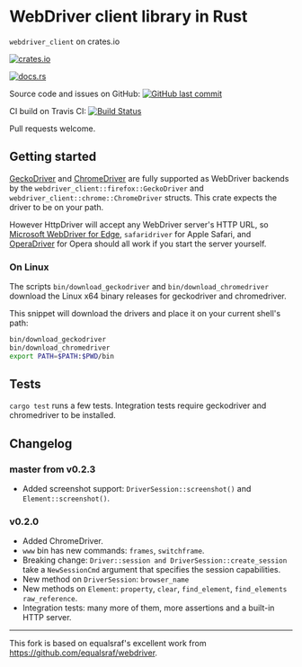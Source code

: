 # WebDriver client library in Rust

`webdriver_client` on crates.io

[![crates.io](https://img.shields.io/crates/v/webdriver_client.svg)](https://crates.io/crates/webdriver_client)

[![docs.rs](https://docs.rs/webdriver_client/badge.svg)](https://docs.rs/webdriver_client)

Source code and issues on GitHub:
[![GitHub last commit](https://img.shields.io/github/last-commit/fluffysquirrels/webdriver_client_rust.svg)][github]

   [github]: https://github.com/fluffysquirrels/webdriver_client_rust

CI build on Travis CI: [![Build Status](https://travis-ci.org/fluffysquirrels/webdriver_client_rust.svg)](https://travis-ci.org/fluffysquirrels/webdriver_client_rust)

Pull requests welcome.

## Getting started

[GeckoDriver] and [ChromeDriver] are fully supported as WebDriver backends by the `webdriver_client::firefox::GeckoDriver` and `webdriver_client::chrome::ChromeDriver` structs. This crate expects the driver to be on your path.

However HttpDriver will accept any WebDriver server's HTTP URL, so
[Microsoft WebDriver for Edge][ms-wd], `safaridriver` for Apple
Safari, and [OperaDriver] for Opera should all work if you start the
server yourself.

[GeckoDriver]: https://github.com/mozilla/geckodriver
[ChromeDriver]: https://sites.google.com/a/chromium.org/chromedriver/getting-started
[ms-wd]: https://docs.microsoft.com/en-us/microsoft-edge/webdriver
[OperaDriver]: https://github.com/operasoftware/operachromiumdriver

### On Linux

The scripts `bin/download_geckodriver` and `bin/download_chromedriver` download the Linux x64 binary releases for geckodriver and chromedriver.

This snippet will download the drivers and place it on your current shell's path:
```sh
bin/download_geckodriver
bin/download_chromedriver
export PATH=$PATH:$PWD/bin
```

## Tests

`cargo test` runs a few tests. Integration tests require geckodriver and chromedriver to be installed.

## Changelog

### master from v0.2.3

* Added screenshot support: `DriverSession::screenshot()` and `Element::screenshot()`.

### v0.2.0

* Added ChromeDriver.
* `www` bin has new commands: `frames`, `switchframe`.
* Breaking change: `Driver::session and DriverSession::create_session` take
  a `NewSessionCmd` argument that specifies the session capabilities.
* New method on `DriverSession`: `browser_name`
* New methods on `Element`: `property`, `clear`, `find_element`, `find_elements`
  `raw_reference`.
* Integration tests: many more of them, more assertions and a built-in HTTP server.

---------------

This fork is based on equalsraf's excellent work from <https://github.com/equalsraf/webdriver>.
